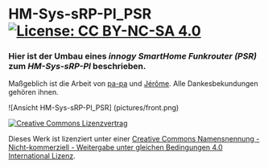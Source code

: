 # HM-Sys-sRP-Pl_PSR [![License: CC BY-NC-SA 4.0](https://img.shields.io/badge/License-CC%20BY--NC--SA%204.0-lightgrey.svg)](https://creativecommons.org/licenses/by-nc-sa/4.0/)

### Hier ist der Umbau eines *innogy SmartHome Funkrouter (PSR)* zum *HM-Sys-sRP-Pl* beschrieben. 
Maßgeblich ist die Arbeit von [pa-pa](https://github.com/pa-pa/AskSinPP) und [Jérôme](https://github.com/jp112sdl/Beispiel_AskSinPP/tree/master/examples/HM-Sys-sRP-Pl). Alle Dankesbekundungen gehören ihnen.

![Ansicht HM-Sys-sRP-Pl_PSR] (pictures/front.png)

[![Creative Commons Lizenzvertrag](https://i.creativecommons.org/l/by-nc-sa/4.0/88x31.png)](http://creativecommons.org/licenses/by-nc-sa/4.0/) 

Dieses Werk ist lizenziert unter einer [Creative Commons Namensnennung - Nicht-kommerziell - Weitergabe unter gleichen Bedingungen 4.0 International Lizenz](http://creativecommons.org/licenses/by-nc-sa/4.0/).
